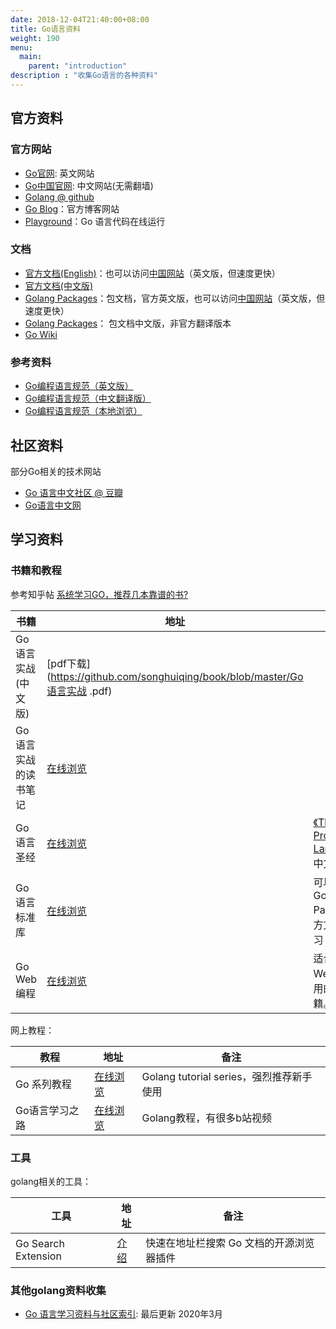 ```yaml
---
date: 2018-12-04T21:40:00+08:00
title: Go语言资料
weight: 190
menu:
  main:
    parent: "introduction"
description : "收集Go语言的各种资料"
---
```


## 官方资料

### 官方网站

- [Go官网](https://golang.org/): 英文网站
- [Go中国官网](https://golang.google.cn/): 中文网站(无需翻墙)
- [Golang @ github ](https://github.com/golang/go)
- [Go Blog](https://blog.golang.org/)：官方博客网站
- [Playground](http://play.golang.org/)：Go 语言代码在线运行

### 文档

- [官方文档(English)](https://golang.org/doc/)：也可以访问[中国网站](https://golang.google.cn/doc/)（英文版，但速度更快）
- [官方文档(中文版)](https://go-zh.org/doc/)
- [Golang Packages](https://golang.org/pkg/)：包文档，官方英文版，也可以访问[中国网站](https://golang.google.cn/pkg/)（英文版，但速度更快）
- [Golang Packages](https://go-zh.org/pkg/)： 包文档中文版，非官方翻译版本
- [Go Wiki](https://golang.org/wiki)

### 参考资料

- [Go编程语言规范（英文版）](https://golang.org/ref/spec)
- [Go编程语言规范（中文翻译版）](https://github.com/OlingCat/Go-zh/blob/master/doc/go_spec.html)
- [Go编程语言规范（本地浏览）](go_spec.html)

## 社区资料

部分Go相关的技术网站

- [Go 语言中文社区 @ 豆瓣](https://www.douban.com/group/topic/9766700/)
- [Go语言中文网](https://golang.top/)

## 学习资料

### 书籍和教程

参考知乎帖 [系统学习GO，推荐几本靠谱的书?](https://www.zhihu.com/question/30461290)

| 书籍                 | 地址                                                         | 备注                                                        |
| -------------------- | ------------------------------------------------------------ | ----------------------------------------------------------- |
| Go语言实战(中文版)   | [pdf下载](https://github.com/songhuiqing/book/blob/master/Go语言实战 .pdf) |                                                             |
| Go语言实战的读书笔记 | [在线浏览](http://www.flysnow.org/2017/01/05/install-golang.html) |                                                             |
| Go语言圣经           | [在线浏览](https://yar999.gitbook.io/gopl-zh/)               | [《The Go Programming Language》](http://gopl.io/) 中文版本 |
| Go语言标准库         | [在线浏览](https://books.studygolang.com/The-Golang-Standard-Library-by-Example/) | 可以配合Golang Packages官方文档一起学习                     |
| Go Web 编程          | [在线浏览](https://github.com/astaxie/build-web-application-with-golang) | 适合进行Go Web开发者使用的入门书籍。                        |

网上教程：

| 教程           | 地址                                                    | 备注                                     |
| -------------- | ------------------------------------------------------- | ---------------------------------------- |
| Go 系列教程    | [在线浏览](https://studygolang.com/subject/2)           | Golang tutorial series，强烈推荐新手使用 |
| Go语言学习之路 | [在线浏览](https://www.liwenzhou.com/posts/Go/go_menu/) | Golang教程，有很多b站视频                |

### 工具

golang相关的工具：

| 工具                | 地址                                                        | 备注                                     |
| ------------------- | ----------------------------------------------------------- | ---------------------------------------- |
| Go Search Extension | [介绍](https://www.golangtc.com/t/5f029521b17a8261a3e68929) | 快速在地址栏搜索 Go 文档的开源浏览器插件 |

### 其他golang资料收集

- [Go 语言学习资料与社区索引](https://github.com/Unknwon/go-study-index): 最后更新 2020年3月





